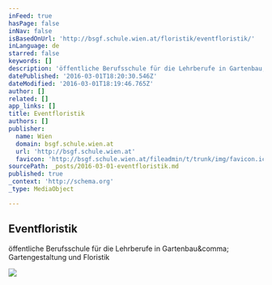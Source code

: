 ```yaml
---
inFeed: true
hasPage: false
inNav: false
isBasedOnUrl: 'http://bsgf.schule.wien.at/floristik/eventfloristik/'
inLanguage: de
starred: false
keywords: []
description: 'öffentliche Berufsschule für die Lehrberufe in Gartenbau, Gartengestaltung und Floristik'
datePublished: '2016-03-01T18:20:30.546Z'
dateModified: '2016-03-01T18:19:46.765Z'
author: []
related: []
app_links: []
title: Eventfloristik
authors: []
publisher:
  name: Wien
  domain: bsgf.schule.wien.at
  url: 'http://bsgf.schule.wien.at'
  favicon: 'http://bsgf.schule.wien.at/fileadmin/t/trunk/img/favicon.ico'
sourcePath: _posts/2016-03-01-eventfloristik.md
published: true
_context: 'http://schema.org'
_type: MediaObject

---
```

<article style=""><h1>Eventfloristik</h1><p>öffentliche Berufsschule für die Lehrberufe in Gartenbau&amp;comma; Gartengestaltung und Floristik</p><img src="http://bsgf.schule.wien.at/fileadmin/_migrated/tx_abaextendpages/LogoHomepage2_17.JPG" /></article>